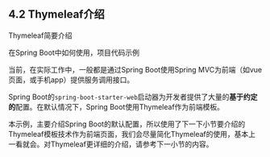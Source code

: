 ## 4.2 Thymeleaf介绍

Thymeleaf简要介绍

在Spring Boot中如何使用，项目代码示例

当前，在实际工作中，一般都是通过Spring Boot使用Spring MVC为前端（如vue页面，或手机app）提供服务调用接口。

Spring Boot的`spring-boot-starter-web`启动器为开发者提供了大量的**基于约定的**配置。在默认情况下，Spring Boot使用Thymeleaf作为前端模板。

本示例，主要介绍Spring Boot的默认配置，所以使用了下一下小节要介绍的Thymeleaf模板技术作为前端页面，我们会尽量简化Thymeleaf的使用，基本上一看就会。对Thymeleaf更详细的介绍，请参考下一小节的内容。